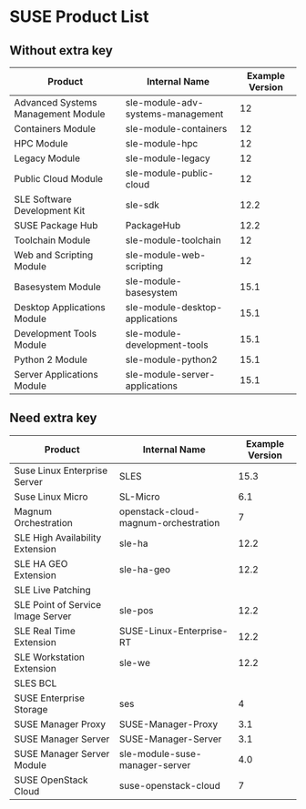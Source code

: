 SUSE Product List
=================

Without extra key
-----------------

| Product                               | Internal Name                        | Example Version |
|---------------------------------------|--------------------------------------|-----------------|
| Advanced Systems Management Module    | sle-module-adv-systems-management    | 12              |
| Containers Module                     | sle-module-containers                | 12              |
| HPC Module                            | sle-module-hpc                       | 12              |
| Legacy Module                         | sle-module-legacy                    | 12              |
| Public Cloud Module                   | sle-module-public-cloud              | 12              |
| SLE Software Development Kit          | sle-sdk                              | 12.2            |
| SUSE Package Hub                      | PackageHub                           | 12.2            |
| Toolchain Module                      | sle-module-toolchain                 | 12              |
| Web and Scripting Module              | sle-module-web-scripting             | 12              |
| Basesystem Module                     | sle-module-basesystem                | 15.1            |
| Desktop Applications Module           | sle-module-desktop-applications      | 15.1            |
| Development Tools Module              | sle-module-development-tools         | 15.1            |
| Python 2 Module                       | sle-module-python2                   | 15.1            |
| Server Applications Module            | sle-module-server-applications       | 15.1            |

Need extra key
--------------

| Product                               | Internal Name                        | Example Version |
|---------------------------------------|--------------------------------------|-----------------|
| Suse Linux Enterprise Server          | SLES                                 | 15.3            |
| Suse Linux Micro                      | SL-Micro                             | 6.1             |
| Magnum Orchestration                  | openstack-cloud-magnum-orchestration | 7               |
| SLE High Availability Extension       | sle-ha                               | 12.2            |
| SLE HA GEO Extension                  | sle-ha-geo                           | 12.2            |
| SLE Live Patching                     |                                      |                 |
| SLE Point of Service Image Server     | sle-pos                              | 12.2            |
| SLE Real Time Extension               | SUSE-Linux-Enterprise-RT             | 12.2            |
| SLE Workstation Extension             | sle-we                               | 12.2            |
| SLES BCL                              |                                      |                 |
| SUSE Enterprise Storage               | ses                                  | 4               |
| SUSE Manager Proxy                    | SUSE-Manager-Proxy                   | 3.1             |
| SUSE Manager Server                   | SUSE-Manager-Server                  | 3.1             |
| SUSE Manager Server Module            | sle-module-suse-manager-server       | 4.0             |
| SUSE OpenStack Cloud                  | suse-openstack-cloud                 | 7               |
